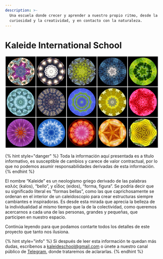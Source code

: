 ```yaml
---
description: >-
  Una escuela donde crecer y aprender a nuestro propio ritmo, desde la
  curiosidad y la creatividad, y en contacto con la naturaleza.
---
```


# Kaleide International School



![Imagen original de Lisa Ruokis, &#x201C;Kaleidoscope Mosaic&#x201D;. Licencia CC-BY 2.0](.gitbook/assets/107616898_483eb66fca_h.jpg)

{% hint style="danger" %}
Toda la información aquí presentada es a título informativo, es susceptible de cambios y carece de valor contractual, por lo que no podemos asumir responsabilidades derivadas de esta información.
{% endhint %}

El nombre “Kaleide” es un neologismo griego derivado de las palabras καλός \(kalos\), “bello”, y εἶδος \(eidos\), “forma, figura”. Se podría decir que su significado literal es “formas bellas”, como las que caprichosamente se ordenan en el interior de un caleidoscopio para crear estructuras siempre cambiantes e inspiradoras. Es desde esta mirada que aprecia la belleza de la individualidad al mismo tiempo que la de la colectividad, como queremos acercarnos a cada una de las personas, grandes y pequeñas, que participen en nuestro espacio.

Continúa leyendo para que podamos contarte todos los detalles de este proyecto que tanto nos ilusiona.

{% hint style="info" %}
Si después de leer esta información te quedan más dudas, escríbenos a [kaleideschool@gmail.com](mailto:kaleideschool@gmail.com) o únete a nuestro canal público de [Telegram](%20https://t.me/kaleide), donde trataremos de aclararlas.
{% endhint %}





